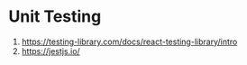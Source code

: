 # Unit Testing
1. https://testing-library.com/docs/react-testing-library/intro
2. https://jestjs.io/
